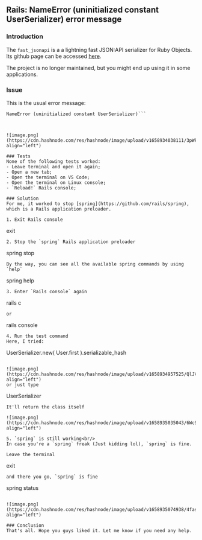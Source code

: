 ## Rails: NameError (uninitialized constant UserSerializer) error message

### Introduction
The `fast_jsonapi` is a a lightning fast JSON:API serializer for Ruby Objects. Its github page can be accessed [here](https://github.com/Netflix/fast_jsonapi).

The project is no longer maintained, but you might end up using it in some applications.

### Issue
This is the usual error message:
```
NameError (uninitialized constant UserSerializer)```



![image.png](https://cdn.hashnode.com/res/hashnode/image/upload/v1658934038111/3pWPKmVSQ.png align="left")

### Tests
None of the following tests worked:
- Leave terminal and open it again;
- Open a new tab;
- Open the terminal on VS Code;
- Open the terminal on Linux console;
- `Reload!` Rails console;

### Solution
For me, it worked to stop [spring](https://github.com/rails/spring), which is a Rails application preloader.

1. Exit Rails console
```
exit
```
2. Stop the `spring` Rails application preloader
```
spring stop
```
By the way, you can see all the available spring commands by using `help`
``` 
spring help
```
3. Enter `Rails console` again
```
rails c
```
or
```
rails console
```
4. Run the test command
Here, I tried:
```
UserSerializer.new( User.first ).serializable_hash
``` 

![image.png](https://cdn.hashnode.com/res/hashnode/image/upload/v1658934957525/QlJVKl0VB.png align="left")
or just type
```
UserSerializer
```
It'll return the class itself

![image.png](https://cdn.hashnode.com/res/hashnode/image/upload/v1658935035043/6Wc9O9IzQ.png align="left")

5. `spring` is still working<br/>
In case you're a `spring` freak (Just kidding lol), `spring` is fine. 

Leave the terminal
```
exit
``` 
and there you go, `spring` is fine
```
spring status
```

![image.png](https://cdn.hashnode.com/res/hashnode/image/upload/v1658935074938/4fasGTHib.png align="left")

### Conclusion
That's all. Hope you guys liked it. Let me know if you need any help.